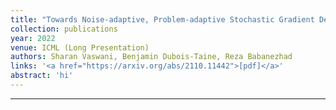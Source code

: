 ```yaml
---
title: "Towards Noise-adaptive, Problem-adaptive Stochastic Gradient Descent"
collection: publications
year: 2022
venue: ICML (Long Presentation)
authors: Sharan Vaswani, Benjamin Dubois-Taine, Reza Babanezhad
links: '<a href="https://arxiv.org/abs/2110.11442">[pdf]</a>'
abstract: 'hi'
---
```


---
